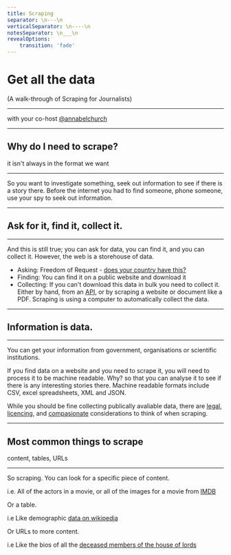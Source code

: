 ```yaml
---
title: Scraping
separator: \n---\n
verticalSeparator: \n----\n
notesSeparator: \n___\n
revealOptions:
    transition: 'fade'
---
```


# Get all the data
(A walk-through of Scraping for Journalists)

---

with your co-host [@annabelchurch](http://twitter.com/annabelchurch)

---

## Why do I need to scrape?

it isn't always in the format we want

___

So you want to investigate something, seek out information to see if there is a story there. Before the internet you had to find someone, phone someone, use your spy to seek out information.

---

## Ask for it, find it, collect it.

___

And this is still true; you can ask for data, you can find it, and you can collect it. However, the web is a storehouse of data.

  * Asking: Freedom of Request - [does your country have this?](http://en.wikipedia.org/wiki/Freedom_of_information_laws_by_country)
  * Finding: You can find it on a public website and download it
  * Collecting: If you can't download this data in bulk you need to collect it. Either by hand, from an [API](https://github.com/veltman/learninglunches/tree/master/apis), or by scraping a website or document like a PDF. Scraping is using a computer to automatically collect the data.

---

## Information is data.

___

You can get your information from government, organisations or scientific institutions.

If you find data on a website and you need to scrape it, you will need to process it to be machine readable. Why? so that you can analyse it to see if there is any interesting stories there. Machine readable formats include CSV, excel spreadsheets, XML and JSON.

While you should be fine collecting publically avaliable data, there are [legal](http://datajournalismhandbook.org/1.0/en/getting_data_7.html), [licencing](http://opendefinition.org/licenses/), and [compasionate](http://lethain.com/an-introduction-to-compassionate-screenscraping/) considerations to think of when scraping.

---

## Most common things to scrape

content, tables, URLs

___

So scraping. You can look for a specific piece of content.

i.e. All of the actors in a movie, or all of the images for a movie from [IMDB](http://www.imdb.com/title/tt0121210/)

Or a table.

i.e Like demographic [data on wikipedia](https://en.wikipedia.org/wiki/European_migrant_crisis)

Or URLs to more content.

i.e Like the bios of all the [deceased members of the house of lords](https://www.parliament.uk/mps-lords-and-offices/lords/deceased-lords/)





